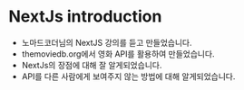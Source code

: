 # NextJs introduction

- 노마드코더님의 NextJS 강의를 듣고 만들었습니다.
- themoviedb.org에서 영화 API를 활용하여 만들었습니다.
- NextJs의 장점에 대해 잘 알게되었습니다.
- API를 다른 사람에게 보여주지 않는 방법에 대해 알게되었습니다.
